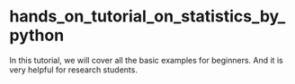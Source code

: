 # hands_on_tutorial_on_statistics_by_python
In this tutorial, we will cover all the basic examples for beginners. And it is very helpful for research students.

